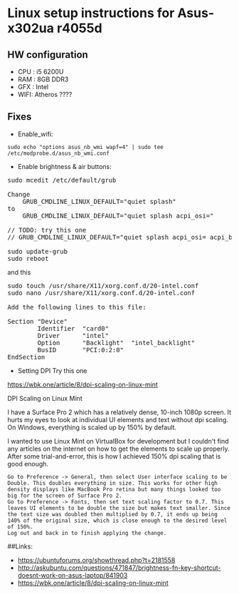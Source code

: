 # Linux setup instructions for Asus-x302ua r4055d 

## HW configuration
* CPU : i5 6200U
* RAM : 8GB DDR3
* GFX : Intel 
* WIFI: Atheros ???? 

## Fixes
* Enable_wifi:

<code>sudo echo "options asus_nb_wmi wapf=4" | sudo tee /etc/modprobe.d/asus_nb_wmi.conf</code>

* Enable brightness & air buttons:

<pre>
sudo mcedit /etc/default/grub

Change
    GRUB_CMDLINE_LINUX_DEFAULT="quiet splash"
to
    GRUB_CMDLINE_LINUX_DEFAULT="quiet splash acpi_osi="

// TODO: try this one
// GRUB_CMDLINE_LINUX_DEFAULT="quiet splash acpi_osi= acpi_backlight=intel"

sudo update-grub
sudo reboot
</pre>

and this

<pre>
sudo touch /usr/share/X11/xorg.conf.d/20-intel.conf
sudo nano /usr/share/X11/xorg.conf.d/20-intel.conf

Add the following lines to this file:

Section "Device"
        Identifier  "card0"
        Driver      "intel"
        Option      "Backlight"  "intel_backlight"
        BusID       "PCI:0:2:0"
EndSection
</pre>


* Setting DPI
Try this one 

https://wbk.one/article/8/dpi-scaling-on-linux-mint

DPI Scaling on Linux Mint

I have a Surface Pro 2 which has a relatively dense, 10-inch 1080p screen. It hurts my eyes to look at individual UI elements and text without dpi scaling. On Windows, everything is scaled up by 150% by default.

I wanted to use Linux Mint on VirtualBox for development but I couldn't find any articles on the internet on how to get the elements to scale up properly. After some trial-and-error, this is how I achieved 150% dpi scaling that is good enough.

    Go to Preference -> General, then select User interface scaling to be Double. This doubles everything in size. This works for other high density displays like MacBook Pro retina but many things looked too big for the screen of Surface Pro 2.
    Go to Preference -> Fonts, then set text scaling factor to 0.7. This leaves UI elements to be double the size but makes text smaller. Since the text size was doubled then multiplied by 0.7, it ends up being 140% of the original size, which is close enough to the desired level of 150%.
    Log out and back in to finish applying the change.

 


##Links:

* https://ubuntuforums.org/showthread.php?t=2181558
* http://askubuntu.com/questions/471847/brightness-fn-key-shortcut-doesnt-work-on-asus-laptop/841903
* https://wbk.one/article/8/dpi-scaling-on-linux-mint
